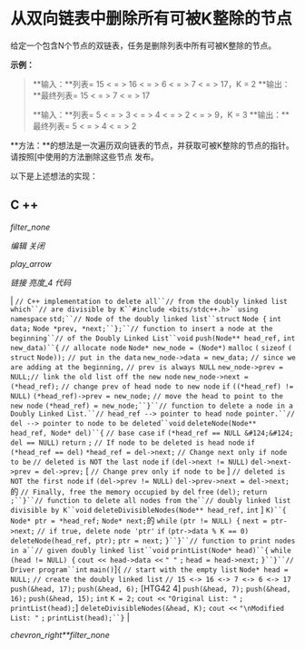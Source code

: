 # 从双向链表中删除所有可被K整除的节点

给定一个包含N个节点的双链表，任务是删除列表中所有可被K整除的节点。

**示例：**

> **输入：**列表= 15 < = > 16 < = > 6 < = > 7 < = > 17，K = 2
> **输出：**最终列表= 15 < = > 7 < = > 17
> 
> **输入：**列表= 5 < = > 3 < = > 4 < = > 2 < = > 9，K = 3
> **输出：**最终列表= 5 < = > 4 < = > 2

**方法：**的想法是一次遍历双向链表的节点，并获取可被K整除的节点的指针。请按照[中使用的方法删除这些节点[](https://www.geeksforgeeks.org/delete-a-node-in-a-doubly-linked-list/) 发布。

以下是上述想法的实现：

## C ++

*filter_none*

*编辑*
*关闭*

*play_arrow*

*链接*
*亮度_4*
*代码*

| `// C++ implementation to delete all``// from the doubly linked list which``// are divisible by K``#include <bits/stdc++.h>``using` `namespace` `std;``// Node of the doubly linked list``struct` `Node {` `int` `data;` `Node *prev, *next;``};``// function to insert a node at the beginning``// of the Doubly Linked List``void` `push(Node** head_ref,` `int` `new_data)``{` `// allocate node` `Node* new_node = (Node*)` `malloc` `(` `sizeof` `(` `struct` `Node));` `// put in the data` `new_node->data = new_data;` `// since we are adding at the beginning,` `// prev is always NULL` `new_node->prev = NULL;`​​ `// link the old list off the new node` `new_node->next = (*head_ref);` `// change prev of head node to new node` `if` `((*head_ref) != NULL)` `(*head_ref)->prev = new_node;` `// move the head to point to the new node` `(*head_ref) = new_node;``}``// function to delete a node in a Doubly Linked List.``// head_ref --> pointer to head node pointer.``// del --> pointer to node to be deleted``void` `deleteNode(Node** head_ref, Node* del)``{` `// base case` `if` `(*head_ref == NULL &#124;&#124; del == NULL)` `return` `;` `// If node to be deleted is head node` `if` `(*head_ref == del)` `*head_ref = del->next;` `// Change next only if node to be` `// deleted is NOT the last node` `if` `(del->next != NULL)` `del->next->prev = del->prev;` [ `// Change prev only if node to be` ] `// deleted is NOT the first node` `if` `(del->prev != NULL)` `del->prev->next = del->next;`的 `// Finally, free the memory occupied by del` `free` `(del);` `return` `;``}``// function to delete all nodes from the``// doubly linked list divisible by K``void` `deleteDivisibleNodes(Node** head_ref,` `int` ] `K)``{` `Node* ptr = *head_ref;` `Node* next;`的 `while` `(ptr != NULL) {` `next = ptr->next;` `// if true, delete node 'ptr'` `if` `(ptr->data % K == 0)` `deleteNode(head_ref, ptr);` `ptr = next;` `}``}``// function to print nodes in a``// given doubly linked list``void` `printList(Node* head)``{` `while` `(head != NULL) {` `cout << head->data <<` `" "` `;` `head = head->next;` `}``}``// Driver program``int` `main()`]`{` `// start with the empty list` `Node* head = NULL;` `// create the doubly linked list` `// 15 <-> 16 <-> 7 <-> 6 <-> 17` `push(&head, 17);` `push(&head, 6);` [HTG42 4] `push(&head, 7);` `push(&head, 16);` `push(&head, 15);` `int` `K = 2;` `cout <<` `"Original List: "` `;` `printList(head);`] `deleteDivisibleNodes(&head, K);` `cout <<` `"\nModified List: "` `;` `printList(head);``}` |

*chevron_right**filter_none*